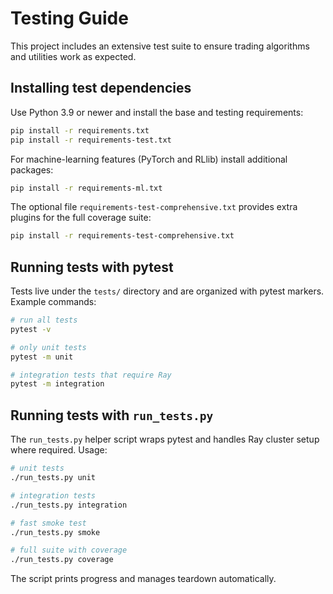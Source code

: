 # Testing Guide

This project includes an extensive test suite to ensure trading algorithms and utilities work as expected.

## Installing test dependencies

Use Python 3.9 or newer and install the base and testing requirements:

```bash
pip install -r requirements.txt
pip install -r requirements-test.txt
```

For machine-learning features (PyTorch and RLlib) install additional packages:

```bash
pip install -r requirements-ml.txt
```

The optional file `requirements-test-comprehensive.txt` provides extra plugins for the full coverage suite:

```bash
pip install -r requirements-test-comprehensive.txt
```

## Running tests with pytest

Tests live under the `tests/` directory and are organized with pytest markers.
Example commands:

```bash
# run all tests
pytest -v

# only unit tests
pytest -m unit

# integration tests that require Ray
pytest -m integration
```

## Running tests with `run_tests.py`

The `run_tests.py` helper script wraps pytest and handles Ray cluster
setup where required. Usage:

```bash
# unit tests
./run_tests.py unit

# integration tests
./run_tests.py integration

# fast smoke test
./run_tests.py smoke

# full suite with coverage
./run_tests.py coverage
```

The script prints progress and manages teardown automatically.

